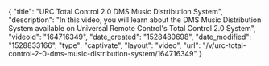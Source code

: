 {
    "title": "URC Total Control 2.0 DMS Music Distribution System",
    "description": "In this video, you will learn about the DMS Music Distribution System available on Universal Remote Control's Total Control 2.0 System",
    "videoid": "164716349",
    "date_created": "1528480698",
    "date_modified": "1528833166",
    "type": "captivate",
    "layout": "video",
    "url": "\/v\/urc-total-control-2-0-dms-music-distribution-system\/164716349"
}